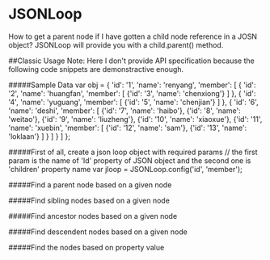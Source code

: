 JSONLoop
========

How to get a parent node if I have gotten a child node reference in a JOSN object? JSONLoop will provide you with a child.parent() method.


##Classic Usage
Note: Here I don't provide API specification because the following code snippets are demonstractive enough.


#####Sample Data
	var obj = {
	  'id': '1',
	  'name': 'renyang',
	  'member': [
	    {
	      'id': '2',
	      'name': 'huangfan',
	      'member': [
	        {'id': '3', 'name': 'chenxiong'}
	      ]
	    },
	    {
	      'id': '4',
	      'name': 'yuguang',
	      'member': [
	        {'id': '5', 'name': 'chenjian'}
	      ]
	    },
	    {
	      'id': '6',
	      'name': 'deshi',
	      'member': [
	        {'id': '7', 'name': 'haibo'},
	        {'id': '8', 'name': 'weitao'},
	        {'id': '9', 'name': 'liuzheng'},
	        {'id': '10', 'name': 'xiaoxue'},
	        {'id': '11', 'name': 'xuebin',
	          'member': [
	            {'id': '12', 'name': 'sam'},
	            {'id': '13', 'name': 'loklaan'}
	          ]
	        }
	      ]
	    }
	  ]
	};
	
	
#####First of all, create a json loop object with required params
	// the first param is the name of 'Id' property of JSON object and the second one is 'children' property name
	var jloop = JSONLoop.config('id', 'member');

#####Find a parent node based on a given node

#####Find sibling nodes based on a given node

#####Find ancestor nodes based on a given node

#####Find descendent nodes based on a given node

#####Find the nodes based on property value

